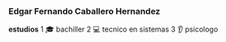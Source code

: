 ###  Edgar Fernando Caballero  Hernandez

**estudios**
1  :mortar_board: bachiller
2  :computer: tecnico en sistemas
3  :ear: psicologo
<!--


**edgarcaballeroh/edgarcaballeroh** is a ✨ _special_ ✨ repository because its `README.md` (this file) appears on your GitHub profile.

